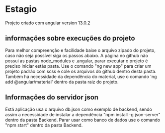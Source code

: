 # Estagio

Projeto criado com angular version 13.0.2

## informações sobre execuções do projeto

Para melhor compreenção e facilidade baixe o arquivo zipado do projeto, caso não seja possível siga os passos abaixo.
A página no github não possui as pastas node_modules e .angular, parar executar o projeto é preciso iniciar estás pasta.
Use o comando "ng new app" para criar um projeto padrão com scss e cole os arquivos do github dentro desta pasta.
Também há necessidade da dependência do material, use o comando 'ng add @angular/material' dentro da pasta raiz do projeto.

## Informações do servidor json

Está aplicação usa o arquivo db.json como exemplo de backend, sendo assim a necessidade de instalar a dependência "npm install -g json-server" dentro da pasta Backend.
Parar usar como banco de dados use o comando "npm start" dentro da pasta Backend.


